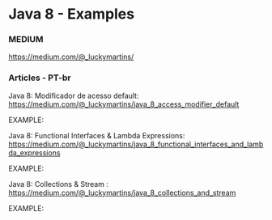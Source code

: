 # Java 8 - Examples
### MEDIUM

https://medium.com/@_luckymartins/

### Articles - PT-br

 Java 8: Modificador de acesso default: https://medium.com/@_luckymartins/java_8_access_modifier_default 
 
 EXAMPLE:

 Java 8: Functional Interfaces & Lambda Expressions: https://medium.com/@_luckymartins/java_8_functional_interfaces_and_lambda_expressions
 
 EXAMPLE: 

 Java 8: Collections & Stream : https://medium.com/@_luckymartins/java_8_collections_and_stream
 
 EXAMPLE:
